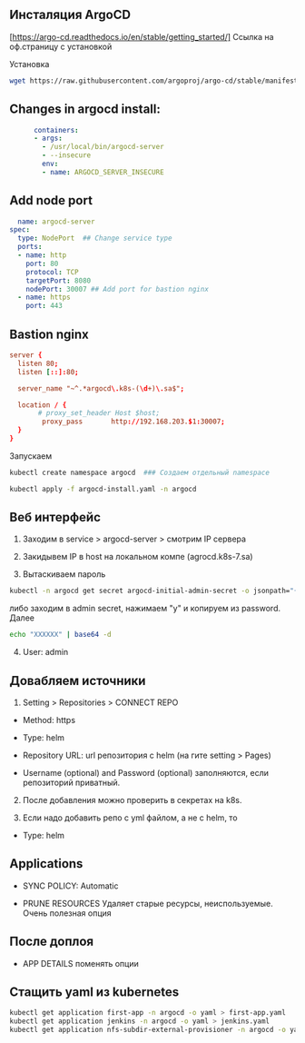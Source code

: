 ## Инсталяция ArgoCD

[https://argo-cd.readthedocs.io/en/stable/getting_started/] Ссылка на оф.страницу с установкой

Установка

```bash
wget https://raw.githubusercontent.com/argoproj/argo-cd/stable/manifests/install.yaml -O argocd-install.yaml
```

## Changes in argocd install:

```yaml
      containers:
      - args:
        - /usr/local/bin/argocd-server
        - --insecure     
        env:
        - name: ARGOCD_SERVER_INSECURE
```

## Add node port

```yaml
  name: argocd-server
spec:
  type: NodePort  ## Change service type
  ports:
  - name: http
    port: 80
    protocol: TCP
    targetPort: 8080
    nodePort: 30007 ## Add port for bastion nginx
  - name: https
    port: 443
```

## Bastion nginx

```conf
server {
  listen 80;
  listen [::]:80;

  server_name "~^.*argocd\.k8s-(\d+)\.sa$";

  location / {
       # proxy_set_header Host $host;
        proxy_pass       http://192.168.203.$1:30007;
  }
}
```

Запускаем 

```bash
kubectl create namespace argocd  ### Создаем отдельный namespace

kubectl apply -f argocd-install.yaml -n argocd
```

## Веб интерфейс

1. Заходим в service > argocd-server > смотрим IP сервера

2. Закидывем IP в host на локальном компе (agrocd.k8s-7.sa)

3. Вытаскиваем пароль

```bash
kubectl -n argocd get secret argocd-initial-admin-secret -o jsonpath="{.data.password}" | base64 -d
```
либо заходим в admin secret, нажимаем "y" и копируем из password. Далее

```bash
echo "XXXXXX" | base64 -d
```
4. User: admin

## Довабляем источники

1. Setting > Repositories > CONNECT REPO

- Method: https

- Type: helm

- Repository URL: url репозитория с helm (на гите setting > Pages)

- Username (optional) and Password (optional) заполняются, если репозиторий приватный.

2. После добавления можно проверить в секретах на k8s.

3. Если надо добавить репо с yml файлом, а не с helm, то 

- Type: helm

## Applications

- SYNC POLICY: Automatic

- PRUNE RESOURCES Удаляет старые ресурсы, неиспользуемые. Очень полезная опция

## После доплоя

- APP DETAILS поменять опции

## Стащить yaml из kubernetes

```bash
kubectl get application first-app -n argocd -o yaml > first-app.yaml
kubectl get application jenkins -n argocd -o yaml > jenkins.yaml
kubectl get application nfs-subdir-external-provisioner -n argocd -o yaml > nfs-subdir-external-provisioner.yaml
```
